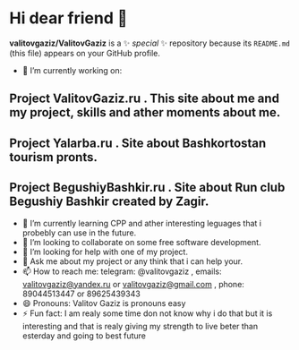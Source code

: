 # Hi dear friend 👋
**valitovgaziz/ValitovGaziz** is a ✨ _special_ ✨ repository because its `README.md` (this file) appears on your GitHub profile.
- 🔭 I’m currently working on:
## Project ValitovGaziz.ru . This site about me and my project, skills and ather moments about me.
## Project Yalarba.ru . Site about Bashkortostan tourism pronts.
## Project BegushiyBashkir.ru . Site about Run club Begushiy Bashkir created by Zagir.
- 🌱 I’m currently learning CPP and ather interesting leguages that i probebly can use in the future.
- 👯 I’m looking to collaborate on some free software development.
- 🤔 I’m looking for help with one of my project.
- 💬 Ask me about my project or any think that i can help your.
- 📫 How to reach me: telegram: @valitovgaziz , emails: valitovgaziz@yandex.ru or valitovgaziz@gmail.com , phone: 89044513447 or 89625439343
- 😄 Pronouns: Valitov Gaziz is pronouns easy
- ⚡ Fun fact: I am realy some time don not know why i do that but it is interesting and that is realy giving my strength to live beter than esterday and going to best future
